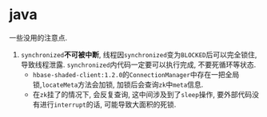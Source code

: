 # java

一些没用的注意点.

1. `synchronized`**不可被中断**, 线程因`synchronized`变为`BLOCKED`后可以完全锁住, 导致线程泄露. `synchronized`内代码一定要可以执行完成, 不要死循环等状态.
    * `hbase-shaded-client:1.2.0`的`ConnectionManager`中存在一把全局锁,`locateMeta`方法会加锁, 加锁后会查询`zk`中`meta`信息.
    * 在`zk`挂了的情况下, 会反复查询, 这中间涉及到了`sleep`操作, 要外部代码没有进行`interrupt`的话, 可能导致大面积的死锁.
